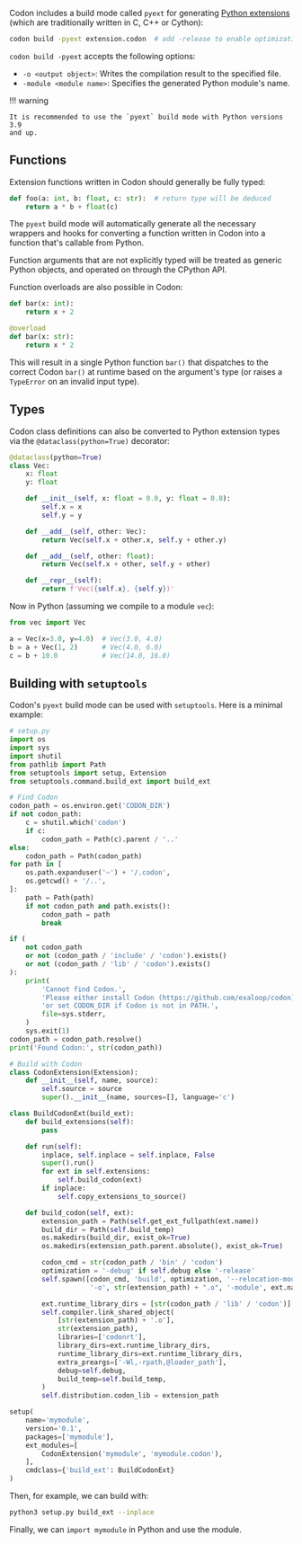 Codon includes a build mode called `pyext` for generating
[Python extensions](https://docs.python.org/3/extending/extending.html)
(which are traditionally written in C, C++ or Cython):

``` bash
codon build -pyext extension.codon  # add -release to enable optimizations
```

`codon build -pyext` accepts the following options:

- `-o <output object>`: Writes the compilation result to the specified file.
- `-module <module name>`: Specifies the generated Python module's name.

!!! warning

    It is recommended to use the `pyext` build mode with Python versions 3.9
    and up.


## Functions

Extension functions written in Codon should generally be fully typed:

``` python
def foo(a: int, b: float, c: str):  # return type will be deduced
    return a * b + float(c)
```

The `pyext` build mode will automatically generate all the necessary wrappers
and hooks for converting a function written in Codon into a function that's
callable from Python.

Function arguments that are not explicitly typed will be treated as generic
Python objects, and operated on through the CPython API.

Function overloads are also possible in Codon:

``` python
def bar(x: int):
    return x + 2

@overload
def bar(x: str):
    return x * 2
```

This will result in a single Python function `bar()` that dispatches to the
correct Codon `bar()` at runtime based on the argument's type (or raises a
`TypeError` on an invalid input type).

## Types

Codon class definitions can also be converted to Python extension types via
the `@dataclass(python=True)` decorator:

``` python
@dataclass(python=True)
class Vec:
    x: float
    y: float

    def __init__(self, x: float = 0.0, y: float = 0.0):
        self.x = x
        self.y = y

    def __add__(self, other: Vec):
        return Vec(self.x + other.x, self.y + other.y)

    def __add__(self, other: float):
        return Vec(self.x + other, self.y + other)

    def __repr__(self):
        return f'Vec({self.x}, {self.y})'
```

Now in Python (assuming we compile to a module `vec`):

``` python
from vec import Vec

a = Vec(x=3.0, y=4.0)  # Vec(3.0, 4.0)
b = a + Vec(1, 2)      # Vec(4.0, 6.0)
c = b + 10.0           # Vec(14.0, 16.0)
```

## Building with `setuptools`

Codon's `pyext` build mode can be used with `setuptools`. Here is a minimal example:

``` python
# setup.py
import os
import sys
import shutil
from pathlib import Path
from setuptools import setup, Extension
from setuptools.command.build_ext import build_ext

# Find Codon
codon_path = os.environ.get('CODON_DIR')
if not codon_path:
    c = shutil.which('codon')
    if c:
        codon_path = Path(c).parent / '..'
else:
    codon_path = Path(codon_path)
for path in [
    os.path.expanduser('~') + '/.codon',
    os.getcwd() + '/..',
]:
    path = Path(path)
    if not codon_path and path.exists():
        codon_path = path
        break

if (
    not codon_path
    or not (codon_path / 'include' / 'codon').exists()
    or not (codon_path / 'lib' / 'codon').exists()
):
    print(
        'Cannot find Codon.',
        'Please either install Codon (https://github.com/exaloop/codon),',
        'or set CODON_DIR if Codon is not in PATH.',
        file=sys.stderr,
    )
    sys.exit(1)
codon_path = codon_path.resolve()
print('Found Codon:', str(codon_path))

# Build with Codon
class CodonExtension(Extension):
    def __init__(self, name, source):
        self.source = source
        super().__init__(name, sources=[], language='c')

class BuildCodonExt(build_ext):
    def build_extensions(self):
        pass

    def run(self):
        inplace, self.inplace = self.inplace, False
        super().run()
        for ext in self.extensions:
            self.build_codon(ext)
        if inplace:
            self.copy_extensions_to_source()

    def build_codon(self, ext):
        extension_path = Path(self.get_ext_fullpath(ext.name))
        build_dir = Path(self.build_temp)
        os.makedirs(build_dir, exist_ok=True)
        os.makedirs(extension_path.parent.absolute(), exist_ok=True)

        codon_cmd = str(codon_path / 'bin' / 'codon')
        optimization = '-debug' if self.debug else '-release'
        self.spawn([codon_cmd, 'build', optimization, '--relocation-model=pic', '-pyext',
                    '-o', str(extension_path) + ".o", '-module', ext.name, ext.source])

        ext.runtime_library_dirs = [str(codon_path / 'lib' / 'codon')]
        self.compiler.link_shared_object(
            [str(extension_path) + '.o'],
            str(extension_path),
            libraries=['codonrt'],
            library_dirs=ext.runtime_library_dirs,
            runtime_library_dirs=ext.runtime_library_dirs,
            extra_preargs=['-Wl,-rpath,@loader_path'],
            debug=self.debug,
            build_temp=self.build_temp,
        )
        self.distribution.codon_lib = extension_path

setup(
    name='mymodule',
    version='0.1',
    packages=['mymodule'],
    ext_modules=[
        CodonExtension('mymodule', 'mymodule.codon'),
    ],
    cmdclass={'build_ext': BuildCodonExt}
)
```

Then, for example, we can build with:

``` bash
python3 setup.py build_ext --inplace
```

Finally, we can `import mymodule` in Python and use the module.

